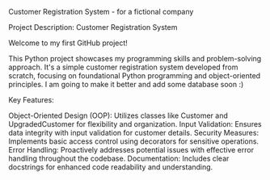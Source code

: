 Customer Registration System - for a fictional company

Project Description: Customer Registration System

Welcome to my first GitHub project! 

This Python project showcases my programming skills and problem-solving approach. 
It's a simple customer registration system developed from scratch, focusing on foundational Python programming and object-oriented principles. 
I am going to make it better and add some database soon :)

Key Features:

Object-Oriented Design (OOP): Utilizes classes like Customer and UpgradedCustomer for flexibility and organization. 
Input Validation: Ensures data integrity with input validation for customer details. 
Security Measures: Implements basic access control using decorators for sensitive operations. 
Error Handling: Proactively addresses potential issues with effective error handling throughout the codebase. 
Documentation: Includes clear docstrings for enhanced code readability and understanding.
